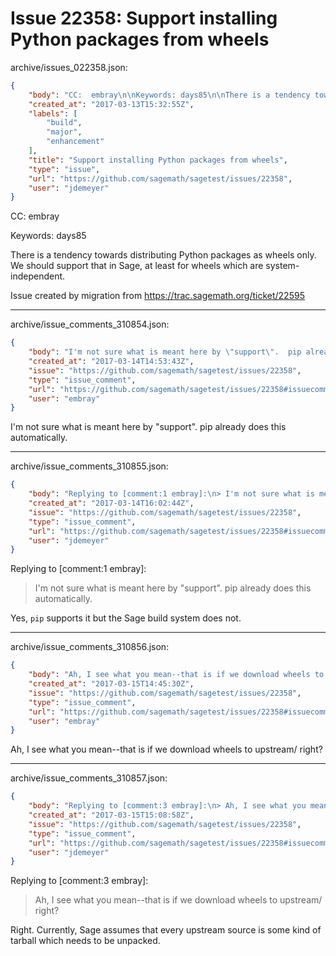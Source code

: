 # Issue 22358: Support installing Python packages from wheels

archive/issues_022358.json:
```json
{
    "body": "CC:  embray\n\nKeywords: days85\n\nThere is a tendency towards distributing Python packages as wheels only. We should support that in Sage, at least for wheels which are system-independent.\n\nIssue created by migration from https://trac.sagemath.org/ticket/22595\n\n",
    "created_at": "2017-03-13T15:32:55Z",
    "labels": [
        "build",
        "major",
        "enhancement"
    ],
    "title": "Support installing Python packages from wheels",
    "type": "issue",
    "url": "https://github.com/sagemath/sagetest/issues/22358",
    "user": "jdemeyer"
}
```
CC:  embray

Keywords: days85

There is a tendency towards distributing Python packages as wheels only. We should support that in Sage, at least for wheels which are system-independent.

Issue created by migration from https://trac.sagemath.org/ticket/22595





---

archive/issue_comments_310854.json:
```json
{
    "body": "I'm not sure what is meant here by \"support\".  pip already does this automatically.",
    "created_at": "2017-03-14T14:53:43Z",
    "issue": "https://github.com/sagemath/sagetest/issues/22358",
    "type": "issue_comment",
    "url": "https://github.com/sagemath/sagetest/issues/22358#issuecomment-310854",
    "user": "embray"
}
```

I'm not sure what is meant here by "support".  pip already does this automatically.



---

archive/issue_comments_310855.json:
```json
{
    "body": "Replying to [comment:1 embray]:\n> I'm not sure what is meant here by \"support\".  pip already does this automatically.\n\nYes, `pip` supports it but the Sage build system does not.",
    "created_at": "2017-03-14T16:02:44Z",
    "issue": "https://github.com/sagemath/sagetest/issues/22358",
    "type": "issue_comment",
    "url": "https://github.com/sagemath/sagetest/issues/22358#issuecomment-310855",
    "user": "jdemeyer"
}
```

Replying to [comment:1 embray]:
> I'm not sure what is meant here by "support".  pip already does this automatically.

Yes, `pip` supports it but the Sage build system does not.



---

archive/issue_comments_310856.json:
```json
{
    "body": "Ah, I see what you mean--that is if we download wheels to upstream/ right?",
    "created_at": "2017-03-15T14:45:30Z",
    "issue": "https://github.com/sagemath/sagetest/issues/22358",
    "type": "issue_comment",
    "url": "https://github.com/sagemath/sagetest/issues/22358#issuecomment-310856",
    "user": "embray"
}
```

Ah, I see what you mean--that is if we download wheels to upstream/ right?



---

archive/issue_comments_310857.json:
```json
{
    "body": "Replying to [comment:3 embray]:\n> Ah, I see what you mean--that is if we download wheels to upstream/ right?\n\nRight. Currently, Sage assumes that every upstream source is some kind of tarball which needs to be unpacked.",
    "created_at": "2017-03-15T15:08:58Z",
    "issue": "https://github.com/sagemath/sagetest/issues/22358",
    "type": "issue_comment",
    "url": "https://github.com/sagemath/sagetest/issues/22358#issuecomment-310857",
    "user": "jdemeyer"
}
```

Replying to [comment:3 embray]:
> Ah, I see what you mean--that is if we download wheels to upstream/ right?

Right. Currently, Sage assumes that every upstream source is some kind of tarball which needs to be unpacked.
